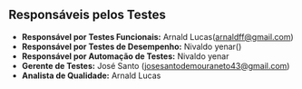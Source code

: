 ## Responsáveis pelos Testes

- **Responsável por Testes Funcionais:** Arnald Lucas(arnaldff@gmail.com)
- **Responsável por Testes de Desempenho:** Nivaldo yenar()
- **Responsável por Automação de Testes:** Nivaldo yenar
- **Gerente de Testes:** José Santo (josesantodemouraneto43@gmail.com) 
- **Analista de Qualidade:** Arnald Lucas
